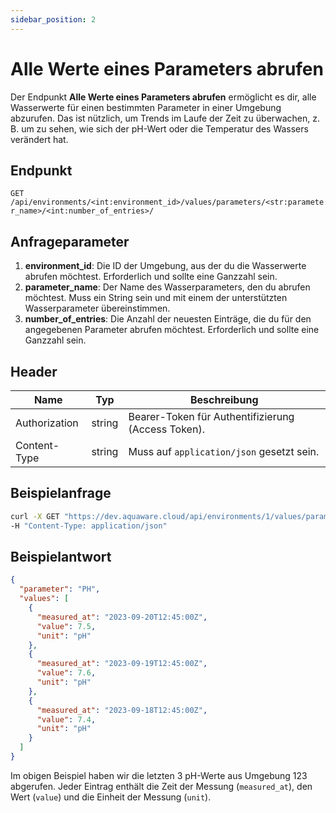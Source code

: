 ```yaml
---
sidebar_position: 2
---
```


# Alle Werte eines Parameters abrufen

Der Endpunkt **Alle Werte eines Parameters abrufen** ermöglicht es dir, alle Wasserwerte für einen bestimmten Parameter in einer Umgebung abzurufen. Das ist nützlich, um Trends im Laufe der Zeit zu überwachen, z. B. um zu sehen, wie sich der pH-Wert oder die Temperatur des Wassers verändert hat.

## Endpunkt

`GET /api/environments/<int:environment_id>/values/parameters/<str:parameter_name>/<int:number_of_entries>/`

## Anfrageparameter

1. **environment_id**: Die ID der Umgebung, aus der du die Wasserwerte abrufen möchtest. Erforderlich und sollte eine Ganzzahl sein.
2. **parameter_name**: Der Name des Wasserparameters, den du abrufen möchtest. Muss ein String sein und mit einem der unterstützten Wasserparameter übereinstimmen.
3. **number_of_entries**: Die Anzahl der neuesten Einträge, die du für den angegebenen Parameter abrufen möchtest. Erforderlich und sollte eine Ganzzahl sein.

## Header

| Name          | Typ   | Beschreibung                                     |
| ------------- | ------ | ----------------------------------------------- |
| Authorization | string | Bearer-Token für Authentifizierung (Access Token). |
| Content-Type  | string | Muss auf `application/json` gesetzt sein.       |

## Beispielanfrage

```bash
curl -X GET "https://dev.aquaware.cloud/api/environments/1/values/parameters/PH/10/" -H "x-api-key: <api_key>"
-H "Content-Type: application/json"
```

## Beispielantwort

```json
{
  "parameter": "PH",
  "values": [
    {
      "measured_at": "2023-09-20T12:45:00Z",
      "value": 7.5,
      "unit": "pH"
    },
    {
      "measured_at": "2023-09-19T12:45:00Z",
      "value": 7.6,
      "unit": "pH"
    },
    {
      "measured_at": "2023-09-18T12:45:00Z",
      "value": 7.4,
      "unit": "pH"
    }
  ]
}
```

Im obigen Beispiel haben wir die letzten 3 pH-Werte aus Umgebung 123 abgerufen.
Jeder Eintrag enthält die Zeit der Messung (`measured_at`), den Wert (`value`) und die Einheit der Messung (`unit`).
